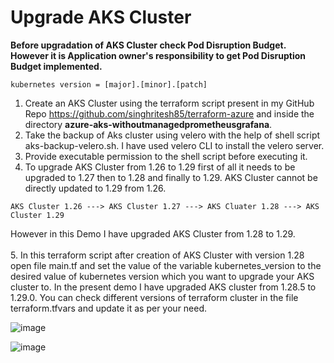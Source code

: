 # Upgrade AKS Cluster 
**Before upgradation of AKS Cluster check Pod Disruption Budget. However it is Application owner's responsibility to get Pod Disruption Budget implemented.**
```
kubernetes version = [major].[minor].[patch]
```
1. Create an AKS Cluster using the terraform script present in my GitHub Repo https://github.com/singhritesh85/terraform-azure and inside the directory **azure-aks-withoutmanagedprometheusgrafana**.
2. Take the backup of Aks cluster using velero with the help of shell script aks-backup-velero.sh. I have used velero CLI to install the velero server.
3. Provide executable permission to the shell script before executing it.
4. To upgrade AKS Cluster from 1.26 to 1.29 first of all it needs to be upgraded to 1.27 then to 1.28 and finally to 1.29. AKS Cluster cannot be directly updated to 1.29 from 1.26.
```
AKS Cluster 1.26 ---> AKS Cluster 1.27 ---> AKS Cluater 1.28 ---> AKS Cluster 1.29
```
However in this Demo I have upgraded AKS Cluster from 1.28 to 1.29.
<br> <br/>
5. In this terraform script after creation of AKS Cluster with version 1.28 open file main.tf and set the value of the variable kubernetes_version to the desired value of kubernetes version which you want to upgrade your AKS cluster to. In the present demo I have upgraded AKS cluster from 1.28.5 to 1.29.0. You can check different versions of terraform cluster in the file terraform.tfvars and update it as per your need. 


![image](https://github.com/singhritesh85/terraform-azure/assets/56765895/351f4143-afd5-4f41-b15a-611cdb1512ac)

![image](https://github.com/singhritesh85/terraform-azure/assets/56765895/4cc88b6e-378f-4401-9abf-641ab2d6d23e)

